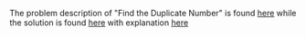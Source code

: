 The problem description of "Find the Duplicate Number" is found [here](https://leetcode.com/problems/find-the-duplicate-number/description/?envType=daily-question&envId=2023-09-19) while the solution is found [here]() with explanation [here]()